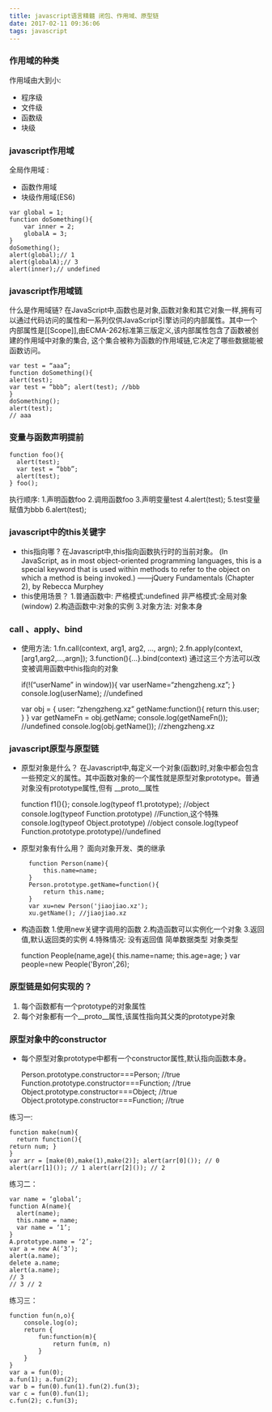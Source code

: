 ```yaml
---
title: javascript语言精髓 闭包、作用域、原型链
date: 2017-02-11 09:36:06
tags: javascript
---
```


    
    

### 作用域的种类
作用域由大到小: 
* 程序级
* 文件级
* 函数级
* 块级
    
### javascript作用域
全局作用域 :
* 函数作用域 
* 块级作用域(ES6)
    
<!--more-->       
    var global = 1;
    function doSomething(){
        var inner = 2;
        globalA = 3; 
    }
    doSomething();
    alert(global);// 1
    alert(globalA);// 3
    alert(inner);// undefined
    
    
### javascript作用域链
什么是作用域链?
在JavaScript中,函数也是对象,函数对象和其它对象一样,拥有可以通过代码访问的属性和一系列仅供JavaScript引擎访问的内部属性。其中一个内部属性是[[Scope]],由ECMA-262标准第三版定义,该内部属性包含了函数被创建的作用域中对象的集合, 这个集合被称为函数的作用域链,它决定了哪些数据能被函数访问。
        

    var test = “aaa”;
    function doSomething(){
    alert(test);
    var test = “bbb”; alert(test); //bbb
    }
    doSomething();
    alert(test);
    // aaa
    

### 变量与函数声明提前


    function foo(){
      alert(test);
      var test = “bbb”;
      alert(test);
    } foo();
    

执行顺序:
1.声明函数foo
2.调用函数foo 
3.声明变量test
4.alert(test);
5.test变量赋值为bbb 
6.alert(test);

### javascript中的this关键字

* this指向哪 ?
在Javascript中,this指向函数执行时的当前对象。 (In JavaScript, as in most object-oriented programming
languages, this is a special keyword that is used within methods to refer to the object on which a method is being invoked.)
——jQuery Fundamentals (Chapter 2), by Rebecca Murphey
* this使用场景？
1.普通函数中:
    严格模式:undefined
    非严格模式:全局对象(window)
2.构造函数中:对象的实例 
3.对象方法: 对象本身 

### call 、apply、bind
* 使用方法:
    1.fn.call(context, arg1, arg2, ..., argn); 
    2.fn.apply(context, [arg1,arg2,...,argn]); 
    3.function(){...}.bind(context)
通过这三个方法可以改变被调用函数中this指向的对象


    if(!(“userName” in window)){
     var userName=“zhengzheng.xz”;
    }
    console.log(userName);
    //undefined
    
    
    
    var obj = {
       user: “zhengzheng.xz”
       getName:function(){
          return this.user;
       }
    }
    var getNameFn = obj.getName;
    console.log(getNameFn());
    //undefined
    console.log(obj.getName());
    //zhengzheng.xz
    
    
### javascript原型与原型链
* 原型对象是什么？
在Javascript中,每定义一个对象(函数)时,对象中都会包含一些预定义的属性。其中函数对象的一个属性就是原型对象prototype。普通对象没有prototype属性,但有 __proto__属性

    
    function f1(){};
    console.log(typeof f1.prototype); //object
    console.log(typeof Function.prototype) //Function,这个特殊
    console.log(typeof Object.prototype) //object
    console.log(typeof Function.prototype.prototype)//undefined
    
* 原型对象有什么用？
面向对象开发、类的继承

        
        function Person(name){
            this.name=name;
        }
        Person.prototype.getName=function(){
            return this.name;
        }
        var xu=new Person('jiaojiao.xz');
        xu.getName(); //jiaojiao.xz
        
* 构造函数
1.使用new关键字调用的函数
2.构造函数可以实例化一个对象
3.返回值,默认返回类的实例 
4.特殊情况: 
    没有返回值
    简单数据类型 
    对象类型
    
    
     function People(name,age){
        this.name=name;
        this.age=age;
     } 
     var people=new People('Byron',26);
     
### 原型链是如何实现的？
1. 每个函数都有一个prototype的对象属性
2. 每个对象都有一个__proto__属性,该属性指向其父类的prototype对象

### 原型对象中的constructor
* 每个原型对象prototype中都有一个constructor属性,默认指向函数本身。

    
    Person.prototype.constructor===Person; //true
    Function.prototype.constructor===Function; //true
    Object.prototype.constructor===Object; //true
    Object.prototype.constructor===Function; //true
    
练习一:

    function make(num){
      return function(){
    return num; }
    }
    var arr = [make(0),make(1),make(2)]; alert(arr[0]()); // 0 alert(arr[1]()); // 1 alert(arr[2]()); // 2
    
练习二：

    var name = ‘global’;
    function A(name){
      alert(name);
      this.name = name;
      var name = ‘1’;
    }
    A.prototype.name = ‘2’;
    var a = new A(‘3’);
    alert(a.name);
    delete a.name;
    alert(a.name);
    // 3
    // 3 // 2
    
练习三：
   
    function fun(n,o){
        console.log(o);
        return {
            fun:function(m){
                return fun(m, n)
            }  
        }
    }
    var a = fun(0);
    a.fun(1); a.fun(2);
    var b = fun(0).fun(1).fun(2).fun(3);
    var c = fun(0).fun(1);
    c.fun(2); c.fun(3);
